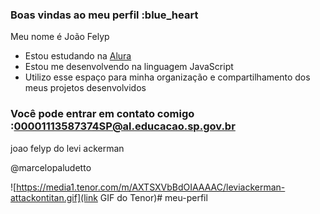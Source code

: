 ### Boas vindas ao meu perfil :blue_heart

Meu nome é João Felyp

- Estou estudando na [Alura](https://www.alura.com.br)
- Estou me desenvolvendo na linguagem JavaScript
- Utilizo esse espaço para minha organização e compartilhamento dos meus projetos desenvolvidos

### Você pode entrar em contato comigo :00001113587374SP@al.educacao.sp.gov.br

joao felyp do levi ackerman

@marcelopaludetto

![https://media1.tenor.com/m/AXTSXVbBdOIAAAAC/leviackerman-attackontitan.gif](link GIF do Tenor)# meu-perfil
